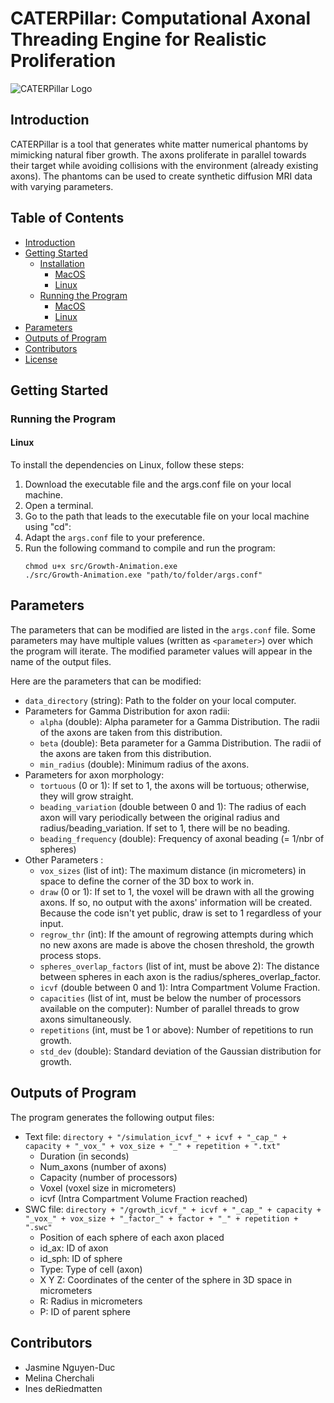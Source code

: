 # CATERPillar: Computational Axonal Threading Engine for Realistic Proliferation

![CATERPillar Logo](https://github.com/jazz031195/CATERPillar/blob/updated/caterpillar.jpg)

## Introduction
CATERPillar is a tool that generates white matter numerical phantoms by mimicking natural fiber growth. The axons proliferate in parallel towards their target while avoiding collisions with the environment (already existing axons). The phantoms can be used to create synthetic diffusion MRI data with varying parameters.

## Table of Contents
- [Introduction](#introduction)
- [Getting Started](#getting-started)
  - [Installation](#installation)
    - [MacOS](#macos)
    - [Linux](#linux)
  - [Running the Program](#running-the-program)
    - [MacOS](#macos-1)
    - [Linux](#linux-1)
- [Parameters](#parameters)
- [Outputs of Program](#outputs-of-program)
- [Contributors](#contributors)
- [License](#license)

## Getting Started
### Running the Program

#### Linux
To install the dependencies on Linux, follow these steps:
1. Download the executable file and the args.conf file on your local machine.
2. Open a terminal.
3. Go to the path that leads to the executable file on your local machine using "cd":
4. Adapt the `args.conf` file to your preference.
6. Run the following command to compile and run the program:
   ```shell
   chmod u+x src/Growth-Animation.exe
   ./src/Growth-Animation.exe "path/to/folder/args.conf"
   ```
   
## Parameters
The parameters that can be modified are listed in the `args.conf` file. Some parameters may have multiple values (written as `<parameter>`) over which the program will iterate. The modified parameter values will appear in the name of the output files.

Here are the parameters that can be modified:
- `data_directory` (string): Path to the folder on your local computer.
- Parameters for Gamma Distribution for axon radii:
  - `alpha` (double): Alpha parameter for a Gamma Distribution. The radii of the axons are taken from this distribution.
  - `beta` (double): Beta parameter for a Gamma Distribution. The radii of the axons are taken from this distribution.
  - `min_radius` (double): Minimum radius of the axons.
- Parameters for axon morphology:
  - `tortuous` (0 or 1): If set to 1, the axons will be tortuous; otherwise, they will grow straight.
  - `beading_variation` (double between 0 and 1): The radius of each axon will vary periodically between the original radius and radius/beading_variation. If set to 1, there will be no beading.
  - `beading_frequency` (double): Frequency of axonal beading (= 1/nbr of spheres)
- Other Parameters :
  - `vox_sizes` (list of int): The maximum distance (in micrometers) in space to define the corner of the 3D box to work in.
  - `draw` (0 or 1): If set to 1, the voxel will be drawn with all the growing axons. If so, no output with the axons' information will be created. Because the code isn't yet public, draw is set to 1 regardless of your input.
  - `regrow_thr` (int): If the amount of regrowing attempts during which no new axons are made is above the chosen threshold, the growth process stops.
  - `spheres_overlap_factors` (list of int, must be above 2): The distance between spheres in each axon is the radius/spheres_overlap_factor.
  - `icvf` (double between 0 and 1): Intra Compartment Volume Fraction.
  - `capacities` (list of int, must be below the number of processors available on the computer): Number of parallel threads to grow axons simultaneously.
  - `repetitions` (int, must be 1 or above): Number of repetitions to run growth.
  - `std_dev` (double): Standard deviation of the Gaussian distribution for growth.

## Outputs of Program
The program generates the following output files:
- Text file: `directory + "/simulation_icvf_" + icvf + "_cap_" + capacity + "_vox_" + vox_size + "_" + repetition + ".txt"`
  - Duration (in seconds)
  - Num_axons (number of axons)
  - Capacity (number of processors)
  - Voxel (voxel size in micrometers)
  - icvf (Intra Compartment Volume Fraction reached)
- SWC file: `directory + "/growth_icvf_" + icvf + "_cap_" + capacity + "_vox_" + vox_size + "_factor_" + factor + "_" + repetition + ".swc"`
  - Position of each sphere of each axon placed
  - id_ax: ID of axon
  - id_sph: ID of sphere
  - Type: Type of cell (axon)
  - X Y Z: Coordinates of the center of the sphere in 3D space in micrometers
  - R: Radius in micrometers
  - P: ID of parent sphere

## Contributors
- Jasmine Nguyen-Duc
- Melina Cherchali
- Ines deRiedmatten

